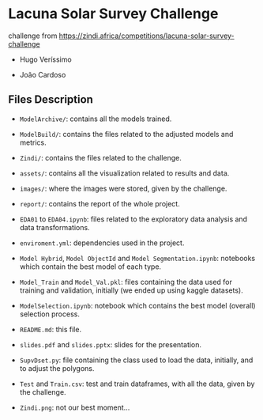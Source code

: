 # Lacuna Solar Survey Challenge

challenge from https://zindi.africa/competitions/lacuna-solar-survey-challenge

- Hugo Veríssimo

- João Cardoso

## Files Description

- `ModelArchive/`: contains all the models trained.

- `ModelBuild/`: contains the files related to the adjusted models and metrics.

- `Zindi/`: contains the files related to the challenge.

- `assets/`: contains all the visualization related to results and data.

- `images/`: where the images were stored, given by the challenge.

- `report/`: contains the report of the whole project.

- `EDA01` to `EDA04.ipynb`: files related to the exploratory data analysis and data transformations.

- `enviroment.yml`: dependencies used in the project.

- `Model Hybrid`, `Model ObjectId` and `Model Segmentation.ipynb`: notebooks which contain the best model of each type.

- `Model_Train` and `Model_Val.pkl`: files containing the data used for training and validation, initially (we ended up using kaggle datasets).

- `ModelSelection.ipynb`: notebook which contains the best model (overall) selection process.

- `README.md`: this file.

- `slides.pdf` and `slides.pptx`: slides for the presentation.

- `SupvDset.py`: file containing the class used to load the data, initially, and to adjust the polygons.

- `Test` and `Train.csv`: test and train dataframes, with all the data, given by the challenge.

- `Zindi.png`: not our best moment...